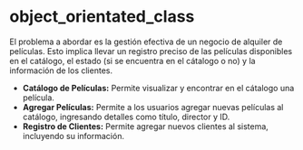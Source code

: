 # object_orientated_class

El problema a abordar es la gestión efectiva de un negocio de alquiler de películas. Esto implica llevar un registro preciso de las películas disponibles en el catálogo, el estado (si se encuentra en el cátalogo o no) y la información de los clientes. 
-   **Catálogo de Películas:**  Permite visualizar y encontrar en el cátalogo una película.
-   **Agregar Películas:** Permite a los usuarios agregar nuevas películas al catálogo, ingresando detalles como título, director y ID.
-   **Registro de Clientes:** Permite agregar nuevos clientes al sistema, incluyendo su información.
